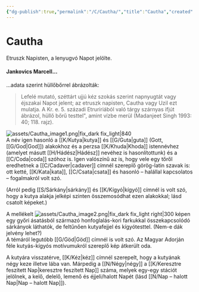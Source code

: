```yaml
---
{"dg-publish":true,"permalink":"/C/Cautha/","title":"Cautha","created":"2023-10-13T02:19","updated":"2025-09-24T13:58"}
---
```



# Cautha

Etruszk Napisten, a lenyugvó Napot jelölte.  

#### Jankovics Marcell...

...adata szerint hüllőbőrrel ábrázolták:  
> Lefelé mutató, széttárt ujjú kéz szokás szerint napnyugtát vagy éjszakai Napot jelent; az etruszk napisten, Cautha vagy Uzil ezt mulatja. A Kr. e. 5. századi Etruririából való tárgy szárnyas ifjút ábrázol, hüllő bőrű testtel", amint vízbe merül (Madanjeet Singh 1993: 40; 118. rajz).  

![assets/Cautha_image1.png|fix_dark fix_light|840](/img/user/C/assets/Cautha_image1.png)  
A név igen hasonló a [[K/Kutya\|kutya]] és [[G/Guta\|guta]] (Gott, [[G/God\|God]]) alakokhoz és a perzsa [[K/Khuda\|Khoda]] istennévhez (amelyet másutt [[H/Hádész\|Hádész]] nevéhez is hasonlítottunk) és a [[C/Coda\|coda]] szóhoz is. Igen valószínű az is, hogy vele egy tőről eredhetnek a [[C/Cadaver\|cadaver]] címnél szereplő görög-latin szavak is: ott ketté, [[K/Kata\|kata]], [[C/Csata\|csata]] és hasonló – halállal kapcsolatos – fogalmakról volt szó.  

(Arról pedig [[S/Sárkány\|sárkány]] és [[K/Kígyó\|kígyó]] címnél is volt szó, hogy a kutya alakja jelképi szinten összemosódhat ezen alakokkal; lásd csatolt képeket.)  

A mellékelt ![assets/Cautha_image2.png|fix_dark fix_light right|300](/img/user/C/assets/Cautha_image2.png)  képen egy győri ásatásból származó honfoglalás-kori farkukkal összekapcsolódó sárkányok láthatók, de feltűnően kutyafejjel és kígyótesttel. (Nem-e dák jelvény lehet?)  
A témáról legutóbb [[G/Göd\|Göd]] címnél is volt szó. Az Magyar Adorján féle kutyás-kígyós motívumukról szereplő kép átkerült oda.  

A kutyára visszatérve, [[K/Kéz\|kéz]] címnél szerepelt, hogy a kutyának négy keze illetve lába van. Márpedig a [[N/Négy\|négy]] a [[K/Keresztre feszített Nap\|keresztre feszített Nap]] száma, melyek egy-egy stációt jelölnek, a kelő, delelő, lemenő és éjjeli/halott Napét (lásd [[N/Nap – halott Nap\|Nap – halott Nap]]).  

